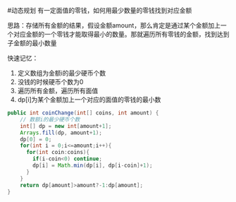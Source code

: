#动态规划
有一定面值的零钱，如何用最少数量的零钱找到对应金额

思路：存储所有金额的结果，假设金额amount，那么肯定是通过某个金额加上一个对应金额的一个零钱才能取得最小的数量。那就遍历所有零钱的金额，找到达到子金额的最小数量

快速记忆：
1. 定义数组为金额i的最少硬币个数
2. 没钱的时候硬币个数为0
3. 遍历所有金额，遍历所有面值
4. dp[i]为某个金额加上一个对应的面值的零钱的最小数

```java
public int coinChange(int[] coins, int amount) {
	// 数额i的最少硬币个数
	int[] dp = new int[amount+1];
	Arrays.fill(dp, amount+1);
	dp[0] = 0;
	for(int i = 0;i<=amount;i++){
	  for(int coin:coins){
		if(i-coin<0) continue;
		dp[i] = Math.min(dp[i], dp[i-coin]+1);
	  }
	}
	return dp[amount]>amount?-1:dp[amount];
}
```